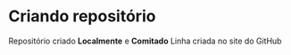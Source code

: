 # Criando repositório

Repositório criado **Localmente** e **Comitado**
Linha criada no site do GitHub
